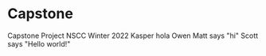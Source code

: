 # Capstone
Capstone Project NSCC Winter 2022
Kasper
hola
Owen
Matt says "hi"
Scott says "Hello world!"
